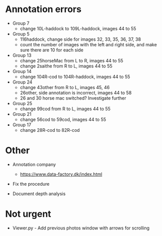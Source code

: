 # Annotation errors 
* Group 7
    - change 10L-haddock to 109L-haddock, images 44 to 55
* Group 5
    - 116haddock, change side for images 32, 33, 35, 36, 37, 38
    - count the number of images with the left and right side, and make sure there are 10 for each side
* Group 13
    - change 25horseMac from L to R, images 44 to 55
    - change 2saithe from R to L, images 44 to 55
* Group 14
    - change 104R-cod to 104R-haddock, images 44 to 55
* Group 24
    - change 43other from R to L, images 45, 46
    - 26other, side annotation is incorrect, images 44 to 58
    - 26 and 30 horse mac switched? Investigate further
* Group 25
    - change 99cod from R to L, images 44 to 55
* Group 21
    - change 56cod to 59cod, images 44 to 55
* Group 17
    - change 28R-cod to 82R-cod

# Other 
* Annotation company
    - https://www.data-factory.dk/index.html

* Fix the procedure 
* Document depth analysis 

# Not urgent
* Viewer.py - Add previous photos window with arrows for scrolling

